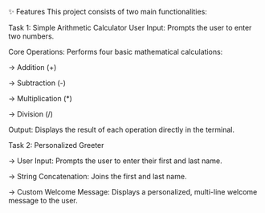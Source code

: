 ✨ Features
This project consists of two main functionalities:

Task 1: Simple Arithmetic Calculator
User Input: Prompts the user to enter two numbers.

Core Operations: Performs four basic mathematical calculations:

-> Addition (+)

-> Subtraction (-)

-> Multiplication (*)

-> Division (/)

Output: Displays the result of each operation directly in the terminal.

Task 2: Personalized Greeter

-> User Input: Prompts the user to enter their first and last name.

-> String Concatenation: Joins the first and last name.

-> Custom Welcome Message: Displays a personalized, multi-line welcome message to the user.


